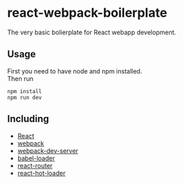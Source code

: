 # react-webpack-boilerplate
The very basic bolierplate for React webapp development.

## Usage
First you need to have node and npm installed.  
Then run
```
npm install
npm run dev
``` 

## Including
* [React](https://github.com/facebook/react)
* [webpack](https://github.com/webpack/webpack)
* [webpack-dev-server](https://github.com/webpack/webpack-dev-server)
* [babel-loader](https://github.com/babel/babel-loader)
* [react-router](https://github.com/reactjs/react-router)
* [react-hot-loader](https://github.com/gaearon/react-hot-loader)